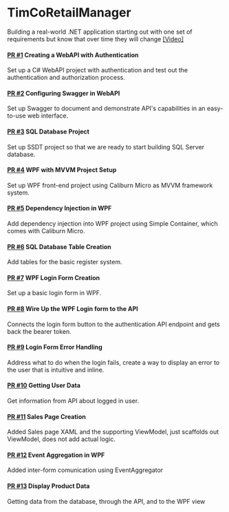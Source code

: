# TimCoRetailManager
Building a real-world .NET application starting out with one set of requirements but know that over time they will change [[Video]](https://www.youtube.com/playlist?list=PLLWMQd6PeGY0bEMxObA6dtYXuJOGfxSPx)

#### [PR #1](https://github.com/albertospelta/TimCoRetailManager/pull/1) Creating a WebAPI with Authentication
Set up a C# WebAPI project with authentication and test out the authentication and authorization process.

#### [PR #2](https://github.com/albertospelta/TimCoRetailManager/pull/2) Configuring Swagger in WebAPI
Set up Swagger to document and demonstrate API's capabilities in an easy-to-use web interface.

#### [PR #3](https://github.com/albertospelta/TimCoRetailManager/pull/3) SQL Database Project
Set up SSDT project so that we are ready to start building SQL Server database.

#### [PR #4](https://github.com/albertospelta/TimCoRetailManager/pull/4) WPF with MVVM Project Setup
Set up WPF front-end project using Caliburn Micro as MVVM framework system.

#### [PR #5](https://github.com/albertospelta/TimCoRetailManager/pull/5) Dependency Injection in WPF
Add dependency injection into WPF project using Simple Container, which comes with Caliburn Micro.

#### [PR #6](https://github.com/albertospelta/TimCoRetailManager/pull/6) SQL Database Table Creation
Add tables for the basic register system.

#### [PR #7](https://github.com/albertospelta/TimCoRetailManager/pull/7) WPF Login Form Creation
Set up a basic login form in WPF.

#### [PR #8](https://github.com/albertospelta/TimCoRetailManager/pull/8) Wire Up the WPF Login form to the API
Connects the login form button to the authentication API endpoint and gets back the bearer token.

#### [PR #9](https://github.com/albertospelta/TimCoRetailManager/pull/9) Login Form Error Handling
Address what to do when the login fails, create a way to display an error to the user that is intuitive and inline.

#### [PR #10](https://github.com/albertospelta/TimCoRetailManager/pull/10) Getting User Data
Get information from API about logged in user.

#### [PR #11](https://github.com/albertospelta/TimCoRetailManager/pull/11) Sales Page Creation
Added Sales page XAML and the supporting ViewModel, just scaffolds out ViewModel, does not add actual logic.

#### [PR #12](https://github.com/albertospelta/TimCoRetailManager/pull/12) Event Aggregation in WPF
Added inter-form comunication using EventAggregator

#### [PR #13](https://github.com/albertospelta/TimCoRetailManager/pull/13) Display Product Data
Getting data from the database, through the API, and to the WPF view
